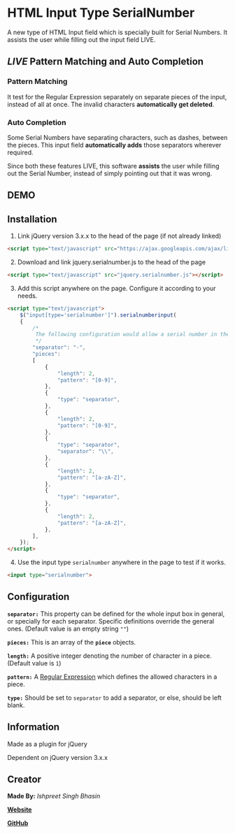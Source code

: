 # HTML Input Type SerialNumber
A new type of HTML Input field which is specially built for Serial Numbers. It assists the user while filling out the input field LIVE.

## _LIVE_ Pattern Matching and Auto Completion

### Pattern Matching
It test for the Regular Expression separately on separate pieces of the input, instead of all at once. The invalid characters __automatically get deleted__.

### Auto Completion
Some Serial Numbers have separating characters, such as dashes, between the pieces. This input field __automatically adds__ those separators wherever required.

Since both these features LIVE, this software __assists__ the user while filling out the Serial Number, instead of simply pointing out that it was wrong.

## DEMO

## Installation
1. Link jQuery version 3.x.x to the head of the page (if not already linked)
```html
<script type="text/javascript" src="https://ajax.googleapis.com/ajax/libs/jquery/3.2.1/jquery.min.js"></script>
```
2. Download and link jquery.serialnumber.js to the head of the page
```html
<script type="text/javascript" src="jquery.serialnumber.js"></script>
```
3. Add this script anywhere on the page. Configure it according to your needs.
```html
<script type="text/javascript">
	$("input[type='serialnumber']").serialnumberinput(
	{
		/*
		 The following configuration would allow a serial number in the format 12-34\AB-CD
		 */
		"separator": "-",
		"pieces":
		[
			{
				"length": 2,
				"pattern": "[0-9]",
			},
			{
				"type": "separator",
			},
			{
				"length": 2,
				"pattern": "[0-9]",
			},
			{
				"type": "separator",
				"separator": "\\",
			},
			{
				"length": 2,
				"pattern": "[a-zA-Z]",
			},
			{
				"type": "separator",
			},
			{
				"length": 2,
				"pattern": "[a-zA-Z]",
			},
		],
	});
</script>
```
4. Use the input type `serialnumber` anywhere in the page to test if it works.
```html
<input type="serialnumber">
```

## Configuration
__`separator:`__ This property can be defined for the whole input box in general, or specially for each separator. Specific definitions override the general ones. (Default value is an empty string `""`)

__`pieces:`__ This is an array of the __`piece`__ objects.

   __`length:`__ A positive integer denoting the number of character in a piece. (Default value is `1`)   

   __`pattern:`__ A [Regular Expression](https://www.w3schools.com/jsref/jsref_obj_regexp.asp) which defines the allowed characters in a piece.   

   __`type:`__ Should be set to `separator` to add a separator, or else, should be left blank.    

## Information
Made as a plugin for jQuery

Dependent on jQuery version 3.x.x

## Creator
__Made By:__ _Ishpreet Singh Bhasin_

[__Website__](http://ishpreet.tech/)

[__GitHub__](https://github.com/ish-101/)